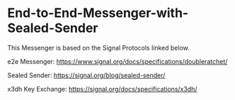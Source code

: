 # End-to-End-Messenger-with-Sealed-Sender

This Messenger is based on the Signal Protocols linked below.

e2e Messenger: https://www.signal.org/docs/specifications/doubleratchet/

Sealed Sender: https://signal.org/blog/sealed-sender/

x3dh Key Exchange: https://signal.org/docs/specifications/x3dh/
